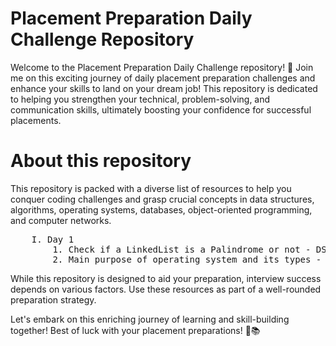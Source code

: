 # Placement Preparation Daily Challenge Repository

Welcome to the Placement Preparation Daily Challenge repository! 🚀
Join me on this exciting journey of daily placement preparation challenges and enhance your skills to land on your dream job! This repository is dedicated to helping you strengthen your technical, problem-solving, and communication skills, ultimately boosting your confidence for successful placements.

# About this repository
This repository is packed with a diverse list of resources to help you conquer coding challenges and grasp crucial concepts in data structures, algorithms, operating systems, databases, object-oriented programming, and computer networks.

<pre>
    I. Day 1
        1. Check if a LinkedList is a Palindrome or not - DSA(LinkedList)
        2. Main purpose of operating system and its types - OS
</pre>

While this repository is designed to aid your preparation, interview success depends on various factors. Use these resources as part of a well-rounded preparation strategy.

Let's embark on this enriching journey of learning and skill-building together! Best of luck with your placement preparations! 💪📚